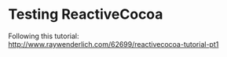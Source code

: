 Testing ReactiveCocoa
=====================

Following this tutorial: http://www.raywenderlich.com/62699/reactivecocoa-tutorial-pt1
